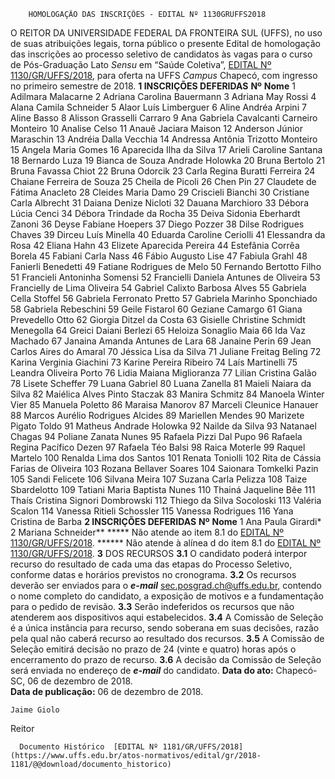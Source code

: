         HOMOLOGAÇÃO DAS INSCRIÇÕES - EDITAL Nº 1130GRUFFS2018  

 O REITOR DA UNIVERSIDADE FEDERAL DA FRONTEIRA SUL (UFFS), no uso de suas atribuições legais, torna público o presente Edital de homologação das inscrições ao processo seletivo de candidatos às vagas para o curso de Pós-Graduação Lato *Sensu*  em “Saúde Coletiva”, [EDITAL Nº 1130/GR/UFFS/2018](https://www.uffs.edu.br/atos-normativos/edital/gr/2018-1130), para oferta na UFFS *Campus*  Chapecó, com ingresso no primeiro semestre de 2018.  **1 INSCRIÇÕES DEFERIDAS**     **Nº**    **Nome**     1   Adilmara Malacarne     2   Adriana Carolina Bauermann     3   Adriana May Rossi     4   Alana Camila Schneider     5   Alaor Luís Limberguer     6   Aline Andréa Arpini     7   Aline Basso     8   Alisson Grasselli Carraro     9   Ana Gabriela Cavalcanti Carneiro Monteiro     10   Analise Celso     11   Anauê Jaciara Maison     12   Anderson Júnior Maraschin     13   Andréia Dalla Vecchia     14   Andressa Antônia Trizotto Monteiro     15   Angela Maria Gomes     16   Aparecida Ilha da Silva     17   Arieli Caroline Santana     18   Bernardo Luza     19   Bianca de Souza Andrade Holowka     20   Bruna Bertolo     21   Bruna Favassa Chiot     22   Bruna Odorcik     23   Carla Regina Buratti Ferreira     24   Chaiane Ferreira de Souza     25   Cheila de Picoli     26   Chen Pin     27   Claudete de Fátima Anacleto     28   Cleides Maria Damo     29   Criscieli Bianchi     30   Cristiane Carla Albrecht     31   Daiana Denize Nicloti     32   Dauana Marchioro     33   Débora Lúcia Cenci     34   Débora Trindade da Rocha     35   Deiva Sidonia Eberhardt Zanoni     36   Deyse Fabiane Hoepers     37   Diego Pozzer     38   Dilse Rodrigues Chaves     39   Dirceu Luís Minella     40   Eduarda Caroline Ceriolli     41   Elessandra da Rosa     42   Eliana Hahn     43   Elizete Aparecida Pereira     44   Estefânia Corrêa Borela     45   Fabiani Carla Nass     46   Fábio Augusto Lise     47   Fabiula Grahl     48   Fanierli Benedetti     49   Fatiane Rodrigues de Melo     50   Fernando Bertotto Filho     51   Francieli Antoninha Somensi     52   Francielli Daniela Antunes de Oliveira     53   Francielly de Lima Oliveira     54   Gabriel Calixto Barbosa Alves     55   Gabriela Cella Stoffel     56   Gabriela Ferronato Pretto     57   Gabriela Marinho Sponchiado     58   Gabriela Rebeschini     59   Geile Fistarol     60   Geziane Camargo     61   Giana Prevedello Otto     62   Giorgia Ditzel da Costa     63   Gisielle Christine Schmidt Menegolla     64   Greici Daiani Berlezi     65   Heloiza Sonaglio Maia     66   Ida Vaz Machado     67   Janaina Amanda Antunes de Lara     68   Janaine Perin     69   Jean Carlos Aires do Amaral     70   Jéssica Lisa da Silva     71   Juliane Freitag Beling     72   Karina Verginia Giachini     73   Karine Pereira Ribeiro     74   Laís Martinelli     75   Leandra Oliveira Porto     76   Lidia Maiana Miglioranza     77   Lilian Cristina Galão     78   Lisete Scheffer     79   Luana Gabriel     80   Luana Zanella     81   Maieli Naiara da Silva     82   Maiélica Alves Pinto Staczak     83   Manira Schmitz     84   Manoela Winter Vier     85   Manuela Poletto     86   Maraisa Manorov     87   Marceli Cleunice Hanauer     88   Marcos Aurélio Rodrigues Alcides     89   Mariellen Mendes     90   Marizete Pigato Toldo     91   Matheus Andrade Holowka     92   Nailde da Silva     93   Natanael Chagas     94   Poliane Zanata Nunes     95   Rafaela Pizzi Dal Pupo     96   Rafaela Regina Pacífico Dezen     97   Rafaela Téo Balsi     98   Raica Moterle     99   Raquel Martelo     100   Renalda Lima dos Santos     101   Renata Toniolli     102   Rita de Cássia Farias de Oliveira     103   Rozana Bellaver Soares     104   Saionara Tomkelki Pazin     105   Sandi Felicete     106   Silvana Meira     107   Suzana Carla Pelizza     108   Taize Sbardelotto     109   Tatiani Maria Baptista Nunes     110   Thainá Jaqueline Bêe     111   Thaís Cristina Signori Dombrowski     112   Thiego da Silva Socoloski     113   Valéria Scalon     114   Vanessa Ritieli Schossler     115   Vanessa Rodrigues     116   Yana Cristina de Barba      **2 INSCRIÇÕES DEFERIDAS**     **Nº**    **Nome**     1   Ana Paula Girardi*     2   Mariana Schneider**     *****  Não atende ao item 8.1 do [EDITAL Nº 1130/GR/UFFS/2018](https://www.uffs.edu.br/atos-normativos/edital/gr/2018-1130). ******  Não atende à alínea d do item 8.1 do [EDITAL Nº 1130/GR/UFFS/2018](https://www.uffs.edu.br/atos-normativos/edital/gr/2018-1130).   **3**  DOS RECURSOS **3.1**  O candidato poderá interpor recurso do resultado de cada uma das etapas do Processo Seletivo, conforme datas e horários previstos no cronograma. **3.2**  Os recursos deverão ser enviados para o  ***e-mail***  sec.posgrad.ch@uffs.edu.br, contendo o nome completo do candidato, a exposição de motivos e a fundamentação para o pedido de revisão. **3.3**  Serão indeferidos os recursos que não atenderem aos dispositivos aqui estabelecidos. **3.4**  A Comissão de Seleção é a única instância para recurso, sendo soberana em suas decisões, razão pela qual não caberá recurso ao resultado dos recursos. **3.5**  A Comissão de Seleção emitirá decisão no prazo de 24 (vinte e quatro) horas após o encerramento do prazo de recurso. **3.6**  A decisão da Comissão de Seleção será enviada no endereço de  ***e-mail***  do candidato.      **Data do ato:** Chapecó-SC, 06 de dezembro de 2018.   
 **Data de publicação:**  06 de dezembro de 2018. 

    Jaime Giolo   
 Reitor 

      Documento Histórico  [EDITAL Nº 1181/GR/UFFS/2018](https://www.uffs.edu.br/atos-normativos/edital/gr/2018-1181/@@download/documento_historico)     
      